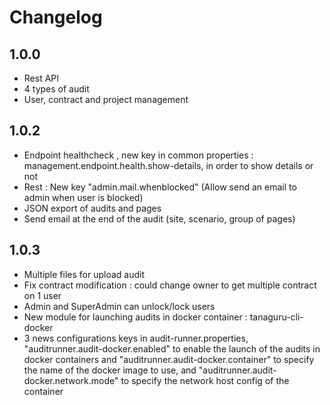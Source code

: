 # Changelog
## 1.0.0
- Rest API
- 4 types of audit
- User, contract and project management

## 1.0.2
- Endpoint healthcheck , new key in common properties : management.endpoint.health.show-details, in order to show details or not
- Rest : New key "admin.mail.whenblocked" (Allow send an email to admin when user is blocked)
- JSON export of audits and pages
- Send email at the end of the audit (site, scenario, group of pages)

## 1.0.3
- Multiple files for upload audit
- Fix contract modification : could change owner to get multiple contract on 1 user
- Admin and SuperAdmin can unlock/lock users
- New module for launching audits in docker container : tanaguru-cli-docker
- 3 news configurations keys in audit-runner.properties, "auditrunner.audit-docker.enabled" to enable the launch of the audits in docker containers and "auditrunner.audit-docker.container" to specify the name of the docker image to use, and "auditrunner.audit-docker.network.mode" to specify the network host config of the container
